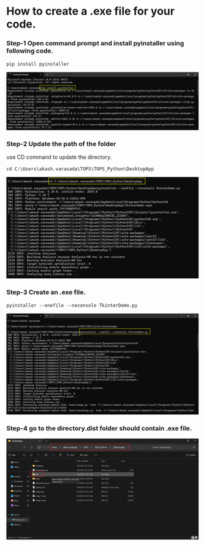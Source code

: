 # How to create a .exe file for your code.

### Step-1 Open command prompt and install pyinstaller using following code.
    pip install pyinstaller
![alt text](image.png)

### Step-2 Update the path of the folder
use CD command to update the directory.

    cd C:\Users\akash.varasada\TOPS\TOPS_Python\DesktopApp

![alt text](image-1.png)

### Step-3 Create an .exe file.
    pyinstaller --onefile --noconsole TkinterDemo.py

![alt text](image-2.png)

### Step-4 go to the directory.dist folder should contain .exe file.
![alt text](image-3.png)
